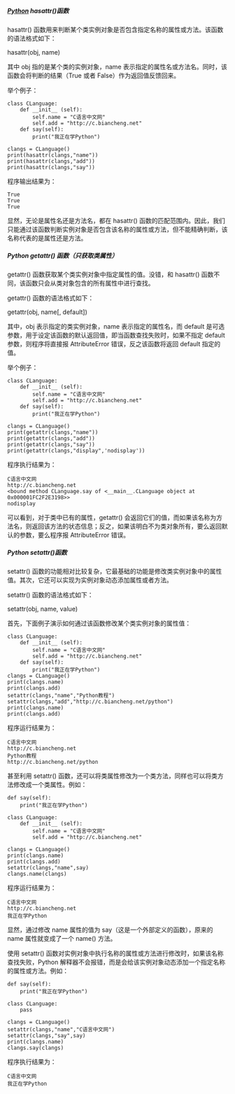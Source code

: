 ##### [Python](http://c.biancheng.net/python/) hasattr()函数

hasattr() 函数用来判断某个类实例对象是否包含指定名称的属性或方法。该函数的语法格式如下：

hasattr(obj, name)

其中 obj 指的是某个类的实例对象，name 表示指定的属性名或方法名。同时，该函数会将判断的结果（True 或者 False）作为返回值反馈回来。

举个例子：

```
class CLanguage:
    def __init__ (self):
        self.name = "C语言中文网"
        self.add = "http://c.biancheng.net"
    def say(self):
        print("我正在学Python")

clangs = CLanguage()
print(hasattr(clangs,"name"))
print(hasattr(clangs,"add"))
print(hasattr(clangs,"say"))
```

程序输出结果为：

```
True
True
True
```



显然，无论是属性名还是方法名，都在 hasattr() 函数的匹配范围内。因此，我们只能通过该函数判断实例对象是否包含该名称的属性或方法，但不能精确判断，该名称代表的是属性还是方法。



##### Python getattr() 函数（只获取类属性）

getattr() 函数获取某个类实例对象中指定属性的值。没错，和 hasattr() 函数不同，该函数只会从类对象包含的所有属性中进行查找。

getattr() 函数的语法格式如下：

getattr(obj, name[, default])

其中，obj 表示指定的类实例对象，name 表示指定的属性名，而 default 是可选参数，用于设定该函数的默认返回值，即当函数查找失败时，如果不指定 default 参数，则程序将直接报 AttributeError 错误，反之该函数将返回 default 指定的值。

举个例子：

```
class CLanguage:
    def __init__ (self):
        self.name = "C语言中文网"
        self.add = "http://c.biancheng.net"
    def say(self):
        print("我正在学Python")

clangs = CLanguage()
print(getattr(clangs,"name"))
print(getattr(clangs,"add"))
print(getattr(clangs,"say"))
print(getattr(clangs,"display",'nodisplay'))
```

程序执行结果为：

```
C语言中文网
http://c.biancheng.net
<bound method CLanguage.say of <__main__.CLanguage object at 0x000001FC2F2E3198>>
nodisplay
```



可以看到，对于类中已有的属性，getattr() 会返回它们的值，而如果该名称为方法名，则返回该方法的状态信息；反之，如果该明白不为类对象所有，要么返回默认的参数，要么程序报 AttributeError 错误。



##### Python setattr()函数

setattr() 函数的功能相对比较复杂，它最基础的功能是修改类实例对象中的属性值。其次，它还可以实现为实例对象动态添加属性或者方法。

setattr() 函数的语法格式如下：

setattr(obj, name, value)

首先，下面例子演示如何通过该函数修改某个类实例对象的属性值：

```
class CLanguage:
    def __init__ (self):
        self.name = "C语言中文网"
        self.add = "http://c.biancheng.net"
    def say(self):
        print("我正在学Python")
clangs = CLanguage()
print(clangs.name)
print(clangs.add)
setattr(clangs,"name","Python教程")
setattr(clangs,"add","http://c.biancheng.net/python")
print(clangs.name)
print(clangs.add)
```

程序运行结果为：

```
C语言中文网
http://c.biancheng.net
Python教程
http://c.biancheng.net/python
```




甚至利用 setattr() 函数，还可以将类属性修改为一个类方法，同样也可以将类方法修改成一个类属性。例如：

```
def say(self):
    print("我正在学Python")

class CLanguage:
    def __init__ (self):
        self.name = "C语言中文网"
        self.add = "http://c.biancheng.net"

clangs = CLanguage()
print(clangs.name)
print(clangs.add)
setattr(clangs,"name",say)
clangs.name(clangs)
```

程序运行结果为：

```
C语言中文网
http://c.biancheng.net
我正在学Python
```



显然，通过修改 name 属性的值为 say（这是一个外部定义的函数），原来的 name 属性就变成了一个 name() 方法。

使用 setattr() 函数对实例对象中执行名称的属性或方法进行修改时，如果该名称查找失败，Python 解释器不会报错，而是会给该实例对象动态添加一个指定名称的属性或方法。例如：

```
def say(self):
    print("我正在学Python")

class CLanguage:
    pass

clangs = CLanguage()
setattr(clangs,"name","C语言中文网")
setattr(clangs,"say",say)
print(clangs.name)
clangs.say(clangs)
```

程序执行结果为：

```
C语言中文网
我正在学Python
```

